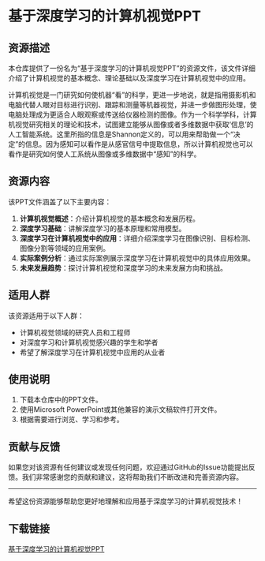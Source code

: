 # 基于深度学习的计算机视觉PPT

## 资源描述

本仓库提供了一份名为“基于深度学习的计算机视觉PPT”的资源文件，该文件详细介绍了计算机视觉的基本概念、理论基础以及深度学习在计算机视觉中的应用。

计算机视觉是一门研究如何使机器“看”的科学，更进一步地说，就是指用摄影机和电脑代替人眼对目标进行识别、跟踪和测量等机器视觉，并进一步做图形处理，使电脑处理成为更适合人眼观察或传送给仪器检测的图像。作为一个科学学科，计算机视觉研究相关的理论和技术，试图建立能够从图像或者多维数据中获取‘信息’的人工智能系统。这里所指的信息是Shannon定义的，可以用来帮助做一个“决定”的信息。因为感知可以看作是从感官信号中提取信息，所以计算机视觉也可以看作是研究如何使人工系统从图像或多维数据中“感知”的科学。

## 资源内容

该PPT文件涵盖了以下主要内容：

1. **计算机视觉概述**：介绍计算机视觉的基本概念和发展历程。
2. **深度学习基础**：讲解深度学习的基本原理和常用模型。
3. **深度学习在计算机视觉中的应用**：详细介绍深度学习在图像识别、目标检测、图像分割等领域的应用案例。
4. **实际案例分析**：通过实际案例展示深度学习在计算机视觉中的具体应用效果。
5. **未来发展趋势**：探讨计算机视觉和深度学习的未来发展方向和挑战。

## 适用人群

该资源适用于以下人群：

- 计算机视觉领域的研究人员和工程师
- 对深度学习和计算机视觉感兴趣的学生和学者
- 希望了解深度学习在计算机视觉中应用的从业者

## 使用说明

1. 下载本仓库中的PPT文件。
2. 使用Microsoft PowerPoint或其他兼容的演示文稿软件打开文件。
3. 根据需要进行浏览、学习和参考。

## 贡献与反馈

如果您对该资源有任何建议或发现任何问题，欢迎通过GitHub的Issue功能提出反馈。我们非常感谢您的贡献和建议，这将帮助我们不断改进和完善资源内容。

---

希望这份资源能够帮助您更好地理解和应用基于深度学习的计算机视觉技术！

## 下载链接

[基于深度学习的计算机视觉PPT](https://pan.quark.cn/s/acdcc673f1de)